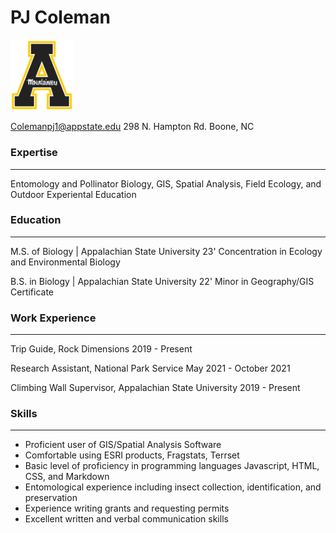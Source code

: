 # PJ Coleman
<img src="logo.png" width="100"/>

Colemanpj1@appstate.edu
298 N. Hampton Rd. Boone, NC
### Expertise
-----
Entomology and Pollinator Biology, GIS, Spatial Analysis, Field Ecology, and Outdoor Experiental Education
### Education
-----
M.S. of Biology | Appalachian State University 23'
Concentration in Ecology and Environmental Biology

B.S. in Biology | Appalachian State University 22'
Minor in Geography/GIS Certificate
### Work Experience
-----
Trip Guide, Rock Dimensions
2019 - Present

Research Assistant, National Park Service
May 2021 - October 2021

Climbing Wall Supervisor, Appalachian State University
2019 - Present
### Skills
----
* Proficient user of GIS/Spatial Analysis Software
* Comfortable using ESRI products, Fragstats, Terrset
* Basic level of proficiency in programming languages Javascript, HTML, CSS, and Markdown
* Entomological experience including insect collection, identification, and preservation
* Experience writing grants and requesting permits
* Excellent written and verbal communication skills
